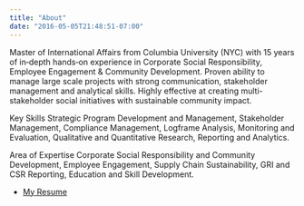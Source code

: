 ```yaml
---
title: "About"
date: "2016-05-05T21:48:51-07:00"
---
```


Master of International Affairs from Columbia University (NYC) with 15 years of in‐depth hands‐on experience in Corporate Social Responsibility, Employee Engagement & Community Development. Proven ability to manage large scale projects with strong communication, stakeholder management and analytical skills. Highly effective at creating multi- stakeholder social initiatives with sustainable community impact.

Key Skills
Strategic Program Development and Management, Stakeholder Management, Compliance Management, Logframe Analysis, Monitoring and Evaluation, Qualitative and Quantitative Research, Reporting and Analytics. 

Area of Expertise
Corporate Social Responsibility and Community Development, Employee Engagement, Supply Chain Sustainability, GRI and CSR Reporting, Education and Skill Development.


- [My Resume](http://onkarsingh.rbind.io/2018/11/25/resume-onkar-singh/)